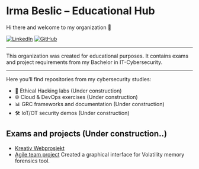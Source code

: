 # Irma Beslic – Educational Hub

Hi there and welcome to my organization 👋 



[![LinkedIn](https://img.shields.io/badge/LinkedIn-0077B5?style=for-the-badge&logo=linkedin&logoColor=white)](https://linkedin.com/in/your-linkedin)
[![GitHub](https://img.shields.io/badge/GitHub-181717?style=for-the-badge&logo=github&logoColor=white)](https://github.com/Irmabee)

---

This organization was created for educational purposes. It contains exams and project requirements from my Bachelor in IT-Cybersecurity.   

---

Here you’ll find repositories from my cybersecurity studies:  

- 🔐 Ethical Hacking labs (Under construction) 
- 🌐 Cloud & DevOps exercises (Under construction) 
- 📊 GRC frameworks and documentation (Under construction) 
- 🛠️ IoT/OT security demos (Under construction)  


 
 ## Exams and projects (Under construction..)

- [Kreativ Webprosjekt](https://github.com/Irmabee-Labs/Kreativ-Webprosjekt-Eksamen)
- [Agile team project](https://github.com/Irmabee-Labs/Volverine) Created a graphical interface for Volatility memory forensics tool.
 
 






<!--

**Here are some ideas to get you started:**

🙋‍♀️ A short introduction - what is your organization all about?
🌈 Contribution guidelines - how can the community get involved?
👩‍💻 Useful resources - where can the community find your docs? Is there anything else the community should know?
🍿 Fun facts - what does your team eat for breakfast?
🧙 Remember, you can do mighty things with the power of [Markdown](https://docs.github.com/github/writing-on-github/getting-started-with-writing-and-formatting-on-github/basic-writing-and-formatting-syntax)
-->
